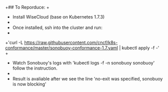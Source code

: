 +## To Reporduce: 
+
+ Install WiseCloud (base on Kubernetes 1.7.3)
+
+ Once installed, ssh into the cluster and run:
+
+'curl -L https://raw.githubusercontent.com/cncf/k8s-conformance/master/sonobuoy-conformance-1.7.yaml | kubectl apply -f -'
+
+ Watch Sonobuoy's logs with 'kubectl logs -f -n sonobuoy sonobuoy' follow the instruction.
+
+ Result is avaliable after we see the line 'no-exit was specified, sonobuoy is now blocking'
